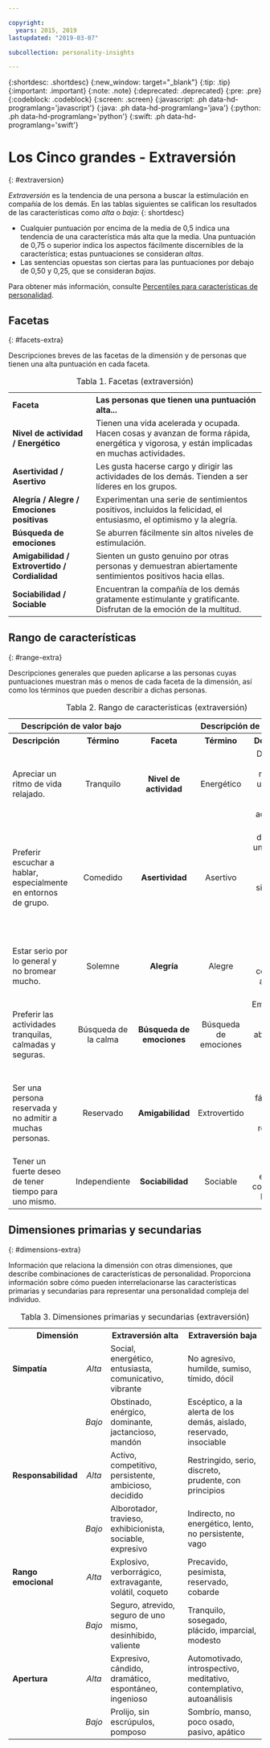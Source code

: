 ```yaml
---

copyright:
  years: 2015, 2019
lastupdated: "2019-03-07"

subcollection: personality-insights

---
```


{:shortdesc: .shortdesc}
{:new_window: target="_blank"}
{:tip: .tip}
{:important: .important}
{:note: .note}
{:deprecated: .deprecated}
{:pre: .pre}
{:codeblock: .codeblock}
{:screen: .screen}
{:javascript: .ph data-hd-programlang='javascript'}
{:java: .ph data-hd-programlang='java'}
{:python: .ph data-hd-programlang='python'}
{:swift: .ph data-hd-programlang='swift'}

# Los Cinco grandes - Extraversión
{: #extraversion}

*Extraversión* es la tendencia de una persona a buscar la estimulación en compañía de los demás. En las tablas siguientes se califican los resultados de las características como *alta* o *baja*:
{: shortdesc}

-   Cualquier puntuación por encima de la media de 0,5 indica una tendencia de una característica más alta que la media. Una puntuación de 0,75 o superior
indica los aspectos fácilmente discernibles de la característica; estas puntuaciones se consideran *altas*.
-   Las sentencias opuestas son ciertas para las puntuaciones por debajo de 0,50 y 0,25, que se consideran *bajas*.

Para obtener más información, consulte [Percentiles para características de personalidad](/docs/services/personality-insights?topic=personality-insights-numeric#percentiles).

## Facetas
{: #facets-extra}

Descripciones breves de las facetas de la dimensión y de personas que tienen una alta puntuación en cada faceta.

<table>
  <caption>Tabla 1. Facetas (extraversión)</caption>
  <tr>
    <th style="text-align:left">Faceta</th>
    <th style="text-align:left">Las personas que tienen una puntuación alta...</th>
  </tr>
  <tr>
    <td><strong>Nivel de actividad / Energético</strong></td>
    <td>Tienen una vida acelerada y ocupada. Hacen cosas y avanzan de forma rápida, energética y vigorosa, y están implicadas en muchas actividades.</td>
  </tr>
  <tr>
    <td><strong>Asertividad / Asertivo</strong></td>
    <td>Les gusta hacerse cargo y dirigir las actividades de los demás. Tienden a ser líderes en los grupos.</td>
  </tr>
  <tr>
    <td><strong>Alegría / Alegre / Emociones positivas</strong></td>
    <td>Experimentan una serie de sentimientos positivos, incluidos la felicidad, el entusiasmo, el optimismo y la alegría.</td>
  </tr>
  <tr>
    <td><strong>Búsqueda de emociones</strong></td>
    <td>Se aburren fácilmente sin altos niveles de estimulación.</td>
  </tr>
  <tr>
    <td><strong>Amigabilidad / Extrovertido / Cordialidad</strong></td>
    <td>Sienten un gusto genuino por otras personas y demuestran abiertamente sentimientos positivos hacia ellas.</td>
  </tr>
  <tr>
    <td><strong>Sociabilidad / Sociable</strong></td>
    <td>Encuentran la compañía de los demás gratamente estimulante y gratificante.
    Disfrutan de la emoción de la multitud.</td>
  </tr>
</table>

## Rango de características
{: #range-extra}

Descripciones generales que pueden aplicarse a las personas cuyas puntuaciones muestran más o menos de cada faceta de la dimensión, así como los términos que pueden describir a dichas personas.

<table summary="Para la faceta que se indica en la columna de en medio de cada fila, las dos primeras columnas proporcionan una descripción y un término para los individuos con puntuaciones bajas para la faceta, y las dos últimas columnas proporcionan un término y una descripción para los individuos con puntuaciones altas para la faceta.">
  <caption>Tabla 2. Rango de características (extraversión)</caption>
  <tr>
    <th id="lowValue" colspan="2" style="text-align:center">
      Descripción de valor bajo
    </th>
    <th id="blank"></th>
    <th id="highValue" colspan="2" style="text-align:center">
      Descripción de valor alto
    </th>
  </tr>
  <tr>
    <th id="lowDescription" headers="lowValue" style="text-align:left; width:23%">
      Descripción
    </th>
    <th id="lowTerm" headers="lowValue" style="text-align:center; width:16%">
      Término
    </th>
    <th id="facet" headers="blank" style="text-align:center; width:16%">
      Faceta
    </th>
    <th id="highTerm" headers="highValue" style="text-align:center; width:16%">
      Término
    </th>
    <th id="highDescription" headers="highValue" style="text-align:right">
      Descripción
    </th>
  </tr>
  <tr>
    <td headers="lowValue lowDescription" style="text-align:left">
      Apreciar un ritmo de vida relajado.
    </td>
    <td headers="lowValue lowTerm" style="text-align:center">
      Tranquilo
    </td>
    <td headers="blank facet" style="text-align:center">
      <strong>Nivel de actividad</strong>
    </td>
    <td headers="highValue highTerm" style="text-align:center">
      Energético
    </td>
    <td headers="highValue highDescription" style="text-align:right">
      Disfrutar de un ritmo rápido y de una agenda llena con muchas actividades.
    </td>
  </tr>
  <tr>
    <td headers="lowValue lowDescription" style="text-align:left">
      Preferir escuchar a hablar, especialmente en entornos de grupo.
    </td>
    <td headers="lowValue lowTerm" style="text-align:center">
      Comedido
    </td>
    <td headers="blank facet" style="text-align:center">
      <strong>Asertividad</strong>
    </td>
    <td headers="highValue highTerm" style="text-align:center">
      Asertivo
    </td>
    <td headers="highValue highDescription" style="text-align:right">
      Tender a decir lo que uno piensa y a tomar el control de las situaciones, y estar cómodo liderando grupos.
    </td>
  </tr>
  <tr>
    <td headers="lowValue lowDescription" style="text-align:left">
      Estar serio por lo general y no bromear mucho.
    </td>
    <td headers="lowValue lowTerm" style="text-align:center">
      Solemne
    </td>
    <td headers="blank facet" style="text-align:center">
      <strong>Alegría</strong>
    </td>
    <td headers="highValue highTerm" style="text-align:center">
      Alegre
    </td>
    <td headers="highValue highDescription" style="text-align:right">
      Ser una persona alegre y compartir la alegría con el mundo.
    </td>
  </tr>
  <tr>
    <td headers="lowValue lowDescription" style="text-align:left">
      Preferir las actividades tranquilas, calmadas y seguras.
    </td>
    <td headers="lowValue lowTerm" style="text-align:center">
      Búsqueda de la calma
    </td>
    <td headers="blank facet" style="text-align:center">
      <strong>Búsqueda de emociones</strong>
    </td>
    <td headers="highValue highTerm" style="text-align:center">
      Búsqueda de emociones
    </td>
    <td headers="highValue highDescription" style="text-align:right">
      Emocionarse al tomar riesgos y aburrirse sin realizar muchas acciones.
    </td>
  </tr>
  <tr>
    <td headers="lowValue lowDescription" style="text-align:left">
      Ser una persona reservada y no admitir a muchas personas.
    </td>
    <td headers="lowValue lowTerm" style="text-align:center">
      Reservado
    </td>
    <td headers="blank facet" style="text-align:center">
      <strong>Amigabilidad</strong>
    </td>
    <td headers="highValue highTerm" style="text-align:center">
      Extrovertido
    </td>
    <td headers="highValue highDescription" style="text-align:right">
      Hacer amigos fácilmente y sentirse cómodo rodeado de otras personas.
    </td>
  </tr>
  <tr>
    <td headers="lowValue lowDescription" style="text-align:left">
      Tener un fuerte deseo de tener tiempo para uno mismo.
    </td>
    <td headers="lowValue lowTerm" style="text-align:center">
      Independiente
    </td>
    <td headers="blank facet" style="text-align:center">
      <strong>Sociabilidad</strong>
    </td>
    <td headers="highValue highTerm" style="text-align:center">
      Sociable
    </td>
    <td headers="highValue highDescription" style="text-align:right">
      Disfrutar estando en compañía de los demás.
    </td>
  </tr>
</table>

## Dimensiones primarias y secundarias
{: #dimensions-extra}

Información que relaciona la dimensión con otras dimensiones, que describe combinaciones de características de personalidad. Proporciona información sobre cómo pueden interrelacionarse las características primarias y secundarias para representar una personalidad compleja del individuo.

<table>
  <caption>Tabla 3. Dimensiones primarias y secundarias (extraversión)</caption>
  <tr>
    <th colspan="2" style="width:30%">Dimensión</th>
    <th style="width:35%">Extraversión alta</th>
    <th style="width:35%">Extraversión baja</th>
  </tr>
  <tr>
    <td style="text-align:left"><strong>Simpatía</strong></td>
    <td style="text-align:center"><em>Alta</em></td>
    <td>Social, energético, entusiasta, comunicativo, vibrante</td>
    <td>No agresivo, humilde, sumiso, tímido, dócil</td>
  </tr>
  <tr>
    <td></td>
    <td style="text-align:center"><em>Bajo</em></td>
    <td>Obstinado, enérgico, dominante, jactancioso, mandón</td>
    <td>Escéptico, a la alerta de los demás, aislado, reservado, insociable</td>
  </tr>
  <tr>
    <td style="text-align:left"><strong>Responsabilidad</strong></td>
    <td style="text-align:center"><em>Alta</em></td>
    <td>Activo, competitivo, persistente, ambicioso, decidido</td>
    <td>Restringido, serio, discreto, prudente, con principios</td>
  </tr>
  <tr>
    <td></td>
    <td style="text-align:center"><em>Bajo</em></td>
    <td>Alborotador, travieso, exhibicionista, sociable, expresivo</td>
    <td>Indirecto, no energético, lento, no persistente, vago</td>
  </tr>
  <tr>
    <td style="text-align:left"><strong>Rango emocional</strong></td>
    <td style="text-align:center"><em>Alta</em></td>
    <td>Explosivo, verborrágico, extravagante, volátil, coqueto</td>
    <td>Precavido, pesimista, reservado, cobarde</td>
  </tr>
  <tr>
    <td></td>
    <td style="text-align:center"><em>Bajo</em></td>
    <td>Seguro, atrevido, seguro de uno mismo, desinhibido, valiente</td>
    <td>Tranquilo, sosegado, plácido, imparcial, modesto</td>
  </tr>
  <tr>
    <td style="text-align:left"><strong>Apertura</strong></td>
    <td style="text-align:center"><em>Alta</em></td>
    <td>Expresivo, cándido, dramático, espontáneo, ingenioso</td>
    <td>Automotivado, introspectivo, meditativo, contemplativo, autoanálisis</td>
  </tr>
  <tr>
    <td></td>
    <td style="text-align:center"><em>Bajo</em></td>
    <td>Prolijo, sin escrúpulos, pomposo</td>
    <td>Sombrío, manso, poco osado, pasivo, apático</td>
  </tr>
</table>
